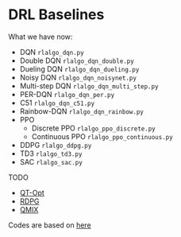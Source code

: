 # DRL Baselines

What we have now:
- DQN ```rlalgo_dqn.py```
- Double DQN ``rlalgo_dqn_double.py``
- Dueling DQN ``rlalgo_dqn_dueling.py``
- Noisy DQN ``rlalgo_dqn_noisynet.py``
- Multi-step DQN ``rlalgo_dqn_multi_step.py``
- PER-DQN ``rlalgo_dqn_per.py``
- C51 ``rlalgo_dqn_c51.py``
- Rainbow-DQN ``rlalgo_dqn_rainbow.py``
- PPO
    - Discrete PPO ```rlalgo_ppo_discrete.py```
    - Continuous PPO ```rlalgo_ppo_continuous.py```
- DDPG ```rlalgo_ddpg.py```
- TD3 ```rlalgo_td3.py```
- SAC ```rlalgo_sac.py```

TODO

- [QT-Opt](https://arxiv.org/abs/1806.10293)
- [RDPG](https://rll.berkeley.edu/deeprlworkshop/papers/rdpg.pdf)
- [QMIX](https://arxiv.org/pdf/1803.11485.pdf)



Codes are based on [here](https://github.com/quantumiracle/Popular-RL-Algorithms)
